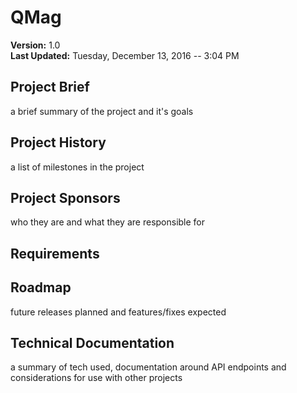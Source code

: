 # QMag
**Version:** 1.0   
**Last Updated:** Tuesday, December 13, 2016 -- 3:04 PM


## Project Brief
a brief summary of the project and it's goals

## Project History
a list of milestones in the project

## Project Sponsors
who they are and what they are responsible for

## Requirements

## Roadmap
future releases planned and features/fixes expected

## Technical Documentation
a summary of tech used, documentation around API endpoints and considerations for use with other projects

